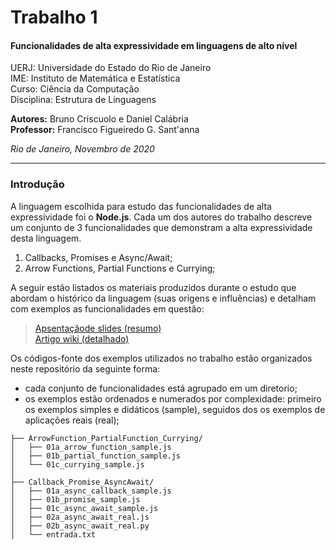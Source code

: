 # Trabalho 1  
#### Funcionalidades de alta expressividade em linguagens de alto nível  
UERJ: Universidade do Estado do Rio de Janeiro  
IME: Instituto de Matemática e Estatística  
Curso: Ciência da Computação  
Disciplina: Estrutura de Linguagens  

**Autores:** Bruno Criscuolo e Daniel Calábria  
**Professor:** Francisco Figueiredo G. Sant'anna  

*Rio de Janeiro, Novembro de 2020*  

---

### Introdução  

A linguagem escolhida para estudo das funcionalidades de alta expressividade foi o **Node.js**.
Cada um dos autores do trabalho descreve um conjunto de 3 funcionalidades que demonstram a alta expressividade desta linguagem.  

1. Callbacks, Promises e Async/Await;
2. Arrow Functions, Partial Functions e Currying;

A seguir estão listados os materiais produzidos durante o estudo que abordam o histórico da linguagem (suas origens e influências) e detalham com exemplos as funcionalidades em questão:

> [Apsentaçãode slides (resumo)](https://drive.google.com/file/d/1v7ZO4FEZlZ_DWxLcy2bNdpfNcwK36acN/view?usp=sharing)  
> [Artigo wiki (detalhado)](https://github.com/brunocriscuolo/edl20201/wiki)  

Os códigos-fonte dos exemplos utilizados no trabalho estão organizados neste repositório da seguinte forma:

- cada conjunto de funcionalidades está agrupado em um diretorio;
- os exemplos estão ordenados e numerados por complexidade: primeiro os exemplos simples e didáticos (sample), seguidos dos os exemplos de aplicações reais (real);

```
├── ArrowFunction_PartialFunction_Currying/
│   ├── 01a_arrow_function_sample.js
│   ├── 01b_partial_function_sample.js
│   └── 01c_currying_sample.js
│
├── Callback_Promise_AsyncAwait/
│   ├── 01a_async_callback_sample.js
│   ├── 01b_promise_sample.js
│   ├── 01c_async_await_sample.js
│   ├── 02a_async_await_real.js
│   ├── 02b_async_await_real.py
│   └── entrada.txt

```
